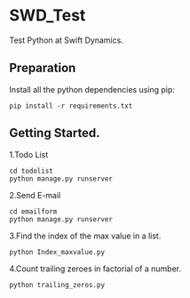 # SWD_Test
Test Python at Swift Dynamics.

## Preparation

Install all the python dependencies using pip:
```
pip install -r requirements.txt
```

## Getting Started.

1.Todo List
```
cd todolist
python manage.py runserver
```

2.Send E-mail
```
cd emailform
python manage.py runserver
```

3.Find the index of the max value in a list.
```
python Index_maxvalue.py
```

4.Count trailing zeroes in factorial of a number.
```
python trailing_zeros.py
```
